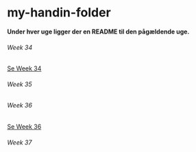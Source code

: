 # my-handin-folder
**Under hver uge ligger der en README til den pågældende uge.**
###### Week 34
[Se Week 34](Week34)

###### Week 35

###### Week 36
[Se Week 36](Week36)

###### Week 37
